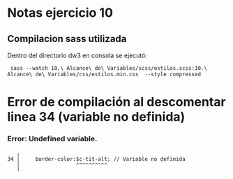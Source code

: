 # Notas ejercicio 10
## Compilacion sass utilizada

Dentro del directorio dw3 en consola se ejecutó:

` sass --watch 10.\ Alcance\ de\ Variables/scss/estilos.scss:10.\ Alcance\ de\ Variables/css/estilos.min.css  --style compressed`

# Error de compilación al descomentar linea 34 (variable no definida)

### Error: Undefined variable.
```
   ╷
34 │     border-color:$c-tit-alt; // Variable no definida
   │                  ^^^^^^^^^^
   ╵
```